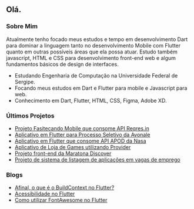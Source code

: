 ## Olá.

### Sobre Mim

 Atualmente tenho focado meus estudos e tempo em desenvolvimento Dart para dominar a linguagem tanto no desenvolvimento Mobile com Flutter quanto em outras possíveis áreas que ela possa atuar. Estudo também javascript, HTML e CSS para desenvolvimento front-end web e algum fundamentos básicos de design de interfaces. 


- Estudando Engenharia de Computação na Universidade Federal de Sergipe.
- Focando meus estudos em Dart e Flutter para mobile e Javascript para web.
- Conhecimento em Dart, Flutter, HTML, CSS, Figma, Adobe XD.

### Últimos Projetos

- [Projeto Fasitecando Mobile que consome API Reqres.in](https://github.com/caiovini64/fasitecando-mobile)
- [Aplicativo em Flutter para Processo Seletivo da Avonale](https://github.com/caiovini64/flutter-TMDB)
- [Aplicativo em Flutter que consome API APOD da Nasa](https://github.com/caiovini64/flutter-apod)
- [Aplicativo de Loja de Games utilizando Provider](https://github.com/caiovini64/game-shop-flutter)
- [Projeto front-end da Maratona Discover](https://github.com/caiovini64/devfinance)
- [Projeto de sistema de listagem de aplicações em vagas de emprego](https://github.com/caiovini64/vacation)

### Blogs

- [Afinal, o que é o BuildContext no Flutter?](https://caioj3505.medium.com/afinal-o-que-%C3%A9-o-buildcontext-no-flutter-bac320763911)
- [Acessibilidade no Flutter](https://caioj3505.medium.com/acessibilidade-no-flutter-2cd3d9bf21dc)
- [Como utilizar FontAwesome no Flutter](https://medium.com/@caioj3505/como-utilizar-ofontawesome-no-flutter-bc2cd5eb6ba9)



